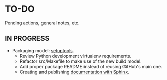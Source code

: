 # TO-DO
Pending actions, general notes, etc.

## IN PROGRESS
* Packaging model: [setuptools](https://setuptools.readthedocs.io/en/stable/userguide/index.html).
  * Review Python development virtualenv requirements.
  * Refactor src/Makefile to make use of the new build model.
  * Add proper package README instead of reusing GitHub's main one.
  * Creating and publishing [documentation with Sphinx](https://packaging.python.org/tutorials/creating-documentation/).
